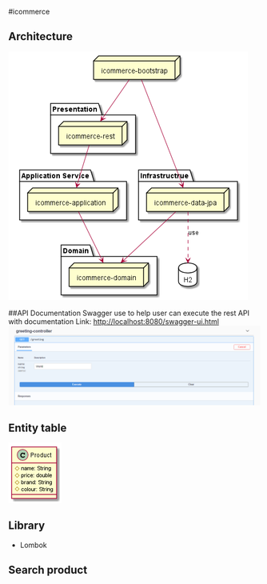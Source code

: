 #icommerce

## Architecture
![Screenshot](architecture.png)

##API  Documentation
Swagger use to help user can execute the rest API with documentation
Link: <http://localhost:8080/swagger-ui.html>
![Screenshot](swagger.png)

## Entity table
![Screenshot](product.png)

## Library
- Lombok

## Search product